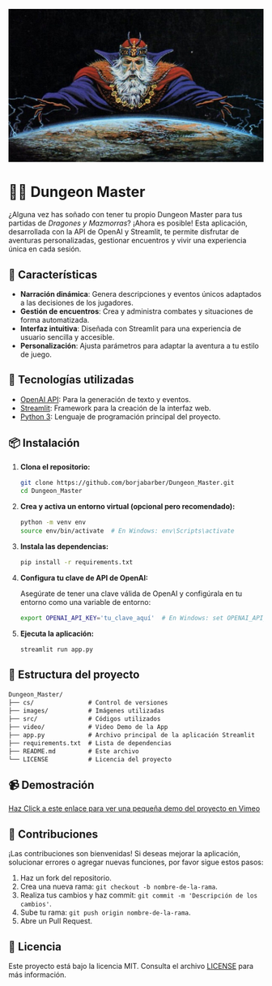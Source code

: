 
![Logo del proyecto](./images/dmj.jpg)

# 🧙‍♂️ Dungeon Master 

¿Alguna vez has soñado con tener tu propio Dungeon Master para tus partidas de *Dragones y Mazmorras*? ¡Ahora es posible! Esta aplicación, desarrollada con la API de OpenAI y Streamlit, te permite disfrutar de aventuras personalizadas, gestionar encuentros y vivir una experiencia única en cada sesión.

## 🚀 Características

- **Narración dinámica**: Genera descripciones y eventos únicos adaptados a las decisiones de los jugadores.
- **Gestión de encuentros**: Crea y administra combates y situaciones de forma automatizada.
- **Interfaz intuitiva**: Diseñada con Streamlit para una experiencia de usuario sencilla y accesible.
- **Personalización**: Ajusta parámetros para adaptar la aventura a tu estilo de juego.

## 🧰 Tecnologías utilizadas

- [OpenAI API](https://openai.com/api/): Para la generación de texto y eventos.
- [Streamlit](https://streamlit.io/): Framework para la creación de la interfaz web.
- [Python 3](https://www.python.org/): Lenguaje de programación principal del proyecto.

## 📦 Instalación

1. **Clona el repositorio:**

   ```bash
   git clone https://github.com/borjabarber/Dungeon_Master.git
   cd Dungeon_Master
   ```

2. **Crea y activa un entorno virtual (opcional pero recomendado):**

   ```bash
   python -m venv env
   source env/bin/activate  # En Windows: env\Scripts\activate
   ```

3. **Instala las dependencias:**

   ```bash
   pip install -r requirements.txt
   ```

4. **Configura tu clave de API de OpenAI:**

   Asegúrate de tener una clave válida de OpenAI y configúrala en tu entorno como una variable de entorno:

   ```bash
   export OPENAI_API_KEY='tu_clave_aquí'  # En Windows: set OPENAI_API_KEY=tu_clave_aquí
   ```

5. **Ejecuta la aplicación:**

   ```bash
   streamlit run app.py
   ```

## 📁 Estructura del proyecto

```
Dungeon_Master/
├── cs/               # Control de versiones
├── images/           # Imágenes utilizadas
├── src/              # Códigos utilizados
├── video/            # Video Demo de la App 
├── app.py            # Archivo principal de la aplicación Streamlit
├── requirements.txt  # Lista de dependencias
├── README.md         # Este archivo
└── LICENSE           # Licencia del proyecto
```

## 📹 Demostración

[Haz Click a este enlace para ver una pequeña demo del proyecto en Vimeo](https://vimeo.com/1083470886)


## 🤝 Contribuciones

¡Las contribuciones son bienvenidas! Si deseas mejorar la aplicación, solucionar errores o agregar nuevas funciones, por favor sigue estos pasos:

1. Haz un fork del repositorio.
2. Crea una nueva rama: `git checkout -b nombre-de-la-rama`.
3. Realiza tus cambios y haz commit: `git commit -m 'Descripción de los cambios'`.
4. Sube tu rama: `git push origin nombre-de-la-rama`.
5. Abre un Pull Request.

## 📄 Licencia

Este proyecto está bajo la licencia MIT. Consulta el archivo [LICENSE](LICENSE) para más información.